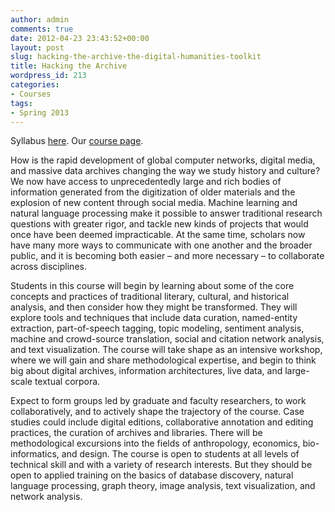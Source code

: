 ```yaml
---
author: admin
comments: true
date: 2012-04-23 23:43:52+00:00
layout: post
slug: hacking-the-archive-the-digital-humanities-toolkit
title: Hacking the Archive
wordpress_id: 213
categories:
- Courses
tags:
- Spring 2013
---
```


Syllabus [here](https://docs.google.com/document/d/1c_Gts-FzjsdnOLcIMugq4B61uMGjiFOEzJ7ecEENSbo/edit).
Our [course page](https://piazza.com/columbia/spring2013/enhsw4983/home).

How is the rapid development of global computer networks, digital media, and massive data archives changing the way we study history and culture? We now have access to unprecedentedly large and rich bodies of information generated from the digitization of older materials and the explosion of new content through social media. Machine learning and natural language processing make it possible to answer traditional research questions with greater rigor, and tackle new kinds of projects that would once have been deemed impracticable. At the same time, scholars now have many more ways to communicate with one another and the broader public, and it is becoming both easier – and more necessary – to collaborate across disciplines.

Students in this course will begin by learning about some of the core concepts and practices of traditional literary, cultural, and historical analysis, and then consider how they might be transformed. They will explore tools and techniques that include data curation, named-entity extraction, part-of-speech tagging, topic modeling, sentiment analysis, machine and crowd-source translation, social and citation network analysis, and text visualization. The course will take shape as an intensive workshop, where we will gain and share methodological expertise, and begin to think big about digital archives, information architectures, live data, and large-scale textual corpora.

Expect to form groups led by graduate and faculty researchers, to work collaboratively, and to actively shape the trajectory of the course. Case studies could include digital editions, collaborative annotation and editing practices, the curation of archives and libraries. There will be methodological excursions into the fields of anthropology, economics, bio-informatics, and design. The course is open to students at all levels of technical skill and with a variety of research interests. But they should be open to applied training on the basics of database discovery, natural language processing, graph theory, image analysis, text visualization, and network analysis. 
